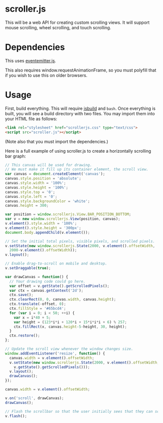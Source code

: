 # scroller.js

This will be a web API for creating custom scrolling views. It will support mouse scrolling, wheel scrolling, and touch scrolling.

# Dependencies

This uses [eventemitter.js](https://github.com/unixpickle/eventemitter.js).

This also requires window.requestAnimationFrame, so you must polyfill that if you wish to use this on older browsers.

# Usage

First, build everything. This will require [jsbuild](https://github.com/unixpickle/jsbuild) and `bash`. Once everything is built, you will see a build directory with two files. You may import them into your HTML file as follows:

```html
<link rel="stylesheet" href="scrollerjs.css" type="text/css">
<script src="scroller.js"></script>
```

(Note also that you must import the dependencies.)

Here is a full example of using scroller.js to create a horizontally scrolling bar graph:

```js
// This canvas will be used for drawing.
// We must make it fill up its container element, the scroll view.
var canvas = document.createElement('canvas');
canvas.style.position = 'absolute';
canvas.style.width = '100%';
canvas.style.height = '100%';
canvas.style.top = '0';
canvas.style.left = '0';
canvas.style.backgroundColor = 'white';
canvas.height = 300;

var position = window.scrollerjs.View.BAR_POSITION_BOTTOM;
var v = new window.scrollerjs.View(position, canvas);
v.element().style.width = '100%';
v.element().style.height = '300px';
document.body.appendChild(v.element());

// Set the initial total pixels, visible pixels, and scrolled pixels.
v.setState(new window.scrollerjs.State(2000, v.element().offsetWidth,
  2000-v.element().offsetWidth));
v.layout();

// Enable drag-to-scroll on mobile and desktop.
v.setDraggable(true);

var drawCanvas = function() {
  // Your drawing code could go here.
  var offset = v.getState().getScrolledPixels();
  var ctx = canvas.getContext('2d');
  ctx.save();
  ctx.clearRect(0, 0, canvas.width, canvas.height);
  ctx.translate(-offset, 0);
  ctx.fillStyle = '#65bcd4';
  for (var i = 0; i < 50; ++i) {
    var x = i*40 + 5;
    var height = (123*i*i + 120*i + 15*i*i*i + 6) % 257;
    ctx.fillRect(x, canvas.height-5-height, 30, height);
  }
  ctx.restore();
};

// Update the scroll view whenever the window changes size.
window.addEventListener('resize', function() {
  canvas.width = v.element().offsetWidth;
  v.setState(new window.scrollerjs.State(2000, v.element().offsetWidth,
    v.getState().getScrolledPixels()));
  v.layout();
  drawCanvas();
});

canvas.width = v.element().offsetWidth;

v.on('scroll', drawCanvas);
drawCanvas();

// Flash the scrollbar so that the user initially sees that they can scroll.
v.flash();
```
